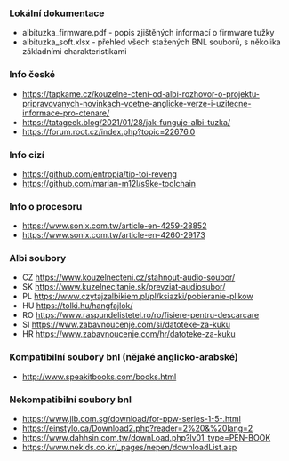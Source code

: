 ### Lokální dokumentace
- albituzka_firmware.pdf - popis zjištěných informací o firmware tužky
- albituzka_soft.xlsx - přehled všech stažených BNL souborů, s několika základními charakteristikami

### Info české
- https://tapkame.cz/kouzelne-cteni-od-albi-rozhovor-o-projektu-pripravovanych-novinkach-vcetne-anglicke-verze-i-uzitecne-informace-pro-ctenare/
- https://tatageek.blog/2021/01/28/jak-funguje-albi-tuzka/
- https://forum.root.cz/index.php?topic=22676.0

### Info cizí
- https://github.com/entropia/tip-toi-reveng
- https://github.com/marian-m12l/s9ke-toolchain

### Info o procesoru
- https://www.sonix.com.tw/article-en-4259-28852
- https://www.sonix.com.tw/article-en-4260-29173

### Albi soubory
- CZ https://www.kouzelnecteni.cz/stahnout-audio-soubor/
- SK https://www.kuzelnecitanie.sk/prevziat-audiosubor/
- PL https://www.czytajzalbikiem.pl/pl/ksiazki/pobieranie-plikow
- HU https://tolki.hu/hangfajlok/
- RO https://www.raspundelistetel.ro/ro/fisiere-pentru-descarcare
- SI https://www.zabavnoucenje.com/si/datoteke-za-kuku
- HR https://www.zabavnoucenje.com/hr/datoteke-za-kuku

### Kompatibilní soubory bnl (nějaké anglicko-arabské)
- http://www.speakitbooks.com/books.html

### Nekompatibilní soubory bnl
- https://www.jlb.com.sg/download/for-ppw-series-1-5-.html
- https://einstylo.ca/Download2.php?reader=2%20&%20lang=2
- https://www.dahhsin.com.tw/downLoad.php?lv01_type=PEN-BOOK
- https://www.nekids.co.kr/_pages/nepen/downloadList.asp
